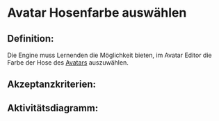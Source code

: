 # Avatar Hosenfarbe auswählen


## Definition:

Die Engine muss Lernenden die Möglichkeit bieten, im Avatar Editor die Farbe der Hose des [Avatars](Avatar-GE.md) auszuwählen.


## Akzeptanzkriterien:


## Aktivitätsdiagramm:


